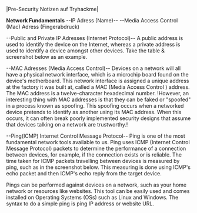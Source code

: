 |Pre-Security Notizen auf Tryhackme|

**Network Fundamentals**
--IP Adress (Name)--
--Media Access Control (Mac) Adress (Fingerabdruck)

--Public and Private IP Adresses (Internet Protocol)--
A public address is used to identify the device on the Internet, whereas a private address is used to identify a device amongst other devices. Take the table & screenshot below as an example.

--MAC Adresses (Media Access Control)--
Devices on a network will all have a physical network interface, which is a microchip board found on the device's motherboard. This network interface is assigned a unique address at the factory it was built at, called a MAC (Media Access Control ) address. The MAC address is a twelve-character hexadecimal number.
!However, an interesting thing with MAC addresses is that they can be faked or "spoofed" in a process known as spoofing. This spoofing occurs when a networked device pretends to identify as another using its MAC address. When this occurs, it can often break poorly implemented security designs that assume that devices talking on a network are trustworthy.!

--Ping(ICMP) Internet Control Message Protocol--
Ping is one of the most fundamental network tools available to us. Ping uses ICMP (Internet Control Message Protocol) packets to determine the performance of a connection between devices, for example, if the connection exists or is reliable.
The time taken for ICMP packets travelling between devices is measured by ping, such as in the screenshot below. This measuring is done using ICMP's echo packet and then ICMP's echo reply from the target device.

Pings can be performed against devices on a network, such as your home network or resources like websites. This tool can be easily used and comes installed on Operating Systems (OSs) such as Linux and Windows. The syntax to do a simple ping is ping IP address or website URL.




